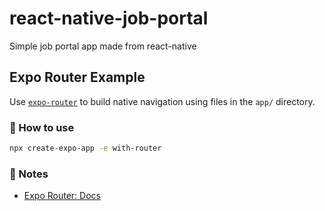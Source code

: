 # react-native-job-portal
Simple job portal app made from react-native



## Expo Router Example

Use [`expo-router`](https://docs.expo.dev/router/introduction/) to build native navigation using files in the `app/` directory.

### 🚀 How to use

```sh
npx create-expo-app -e with-router
```

### 📝 Notes

- [Expo Router: Docs](https://docs.expo.dev/router/introduction/)

